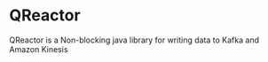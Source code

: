 QReactor
========

QReactor is a Non-blocking java library for writing data to Kafka and Amazon Kinesis
